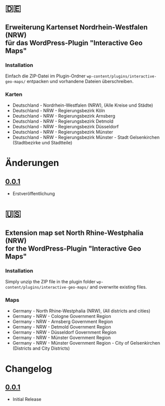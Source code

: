 # :de:

## Erweiterung Kartenset Nordrhein-Westfalen (NRW)<br/>für das WordPress-Plugin "Interactive Geo Maps"

### Installation
Einfach die ZIP-Datei im Plugin-Ordner <code>wp-content/plugins/interactive-geo-maps/</code> entpacken und vorhandene Dateien überschreiben.

### Karten
* Deutschland - Nordrhein-Westfalen (NRW), (Alle Kreise und Städte)
* Deutschland - NRW - Regierungsbezirk Köln
* Deutschland - NRW - Regierungsbezirk Arnsberg
* Deutschland - NRW - Regierungsbezirk Detmold
* Deutschland - NRW - Regierungsbezirk Düsseldorf
* Deutschland - NRW - Regierungsbezirk Münster
* Deutschland - NRW - Regierungsbezirk Münster - Stadt Gelsenkirchen (Stadtbezirke und Stadtteile)

# Änderungen

## [0.0.1]
* Erstveröffentlichung


# :us:

## Extension map set North Rhine-Westphalia (NRW)<br/>for the WordPress-Plugin "Interactive Geo Maps"

### Installation
Simply unzip the ZIP file in the plugin folder <code>wp-content/plugins/interactive-geo-maps/</code> and overwrite existing files.

### Maps
* Germany - North Rhine-Westphalia (NRW), (All districts and cities)
* Germany - NRW - Cologne Government Region
* Germany - NRW - Arnsberg Government Region
* Germany - NRW - Detmold Government Region
* Germany - NRW - Düsseldorf Government Region
* Germany - NRW - Münster Government Region
* Germany - NRW - Münster Government Region - City of Gelsenkirchen (Districts and City Districts)

# Changelog

## [0.0.1]
* Initial Release

[0.0.1]: https://github.com/seabokas/kartenset-nrw-interactive-geo-maps/archive/0.0.1.zip
